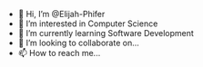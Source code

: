 - 👋 Hi, I’m @Elijah-Phifer
- 👀 I’m interested in Computer Science
- 🌱 I’m currently learning Software Development
- 💞️ I’m looking to collaborate on...
- 📫 How to reach me...

<!---
Elijah-Phifer/Elijah-Phifer is a ✨ special ✨ repository because its `README.md` (this file) appears on your GitHub profile.
You can click the Preview link to take a look at your changes.
--->
